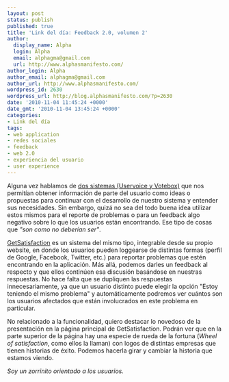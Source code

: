 ```yaml
---
layout: post
status: publish
published: true
title: 'Link del día: Feedback 2.0, volumen 2'
author:
  display_name: Alpha
  login: Alpha
  email: alphagma@gmail.com
  url: http://www.alphasmanifesto.com/
author_login: Alpha
author_email: alphagma@gmail.com
author_url: http://www.alphasmanifesto.com/
wordpress_id: 2630
wordpress_url: http://blog.alphasmanifesto.com/?p=2630
date: '2010-11-04 11:45:24 +0000'
date_gmt: '2010-11-04 13:45:24 +0000'
categories:
- Link del día
tags:
- web application
- redes sociales
- feedback
- web 2.0
- experiencia del usuario
- user experience
---
```


Alguna vez hablamos de [dos sistemas (Uservoice y Votebox)](https://blog.alphasmanifesto.com/2010/09/13/link-del-dia-feedback-2-0/) que nos permitían obtener información de parte del usuario como ideas o propuestas para continuar con el desarrollo de nuestro sistema y entender sus necesidades. Sin embargo, quizá no sea del todo buena idea utilizar estos mismos para el reporte de problemas o para un feedback algo negativo sobre lo que los usuarios están encontrando. Ese tipo de cosas que _"son como no deberían ser"_.

[GetSatisfaction](http://getsatisfaction.com/) es un sistema del mismo tipo, integrable desde su propio website, en donde los usuarios pueden loggearse de distintas formas (perfil de Google, Facebook, Twitter, etc.) para reportar problemas que estén encontrando en la aplicación. Más allá, podemos darles un feedback al respecto y que ellos continúen esa discusión basándose en nuestras respuestas. No hace falta que se dupliquen las respuestas innecesariamente, ya que un usuario distinto puede elegir la opción "Estoy teniendo el mismo problema" y automáticamente podremos ver cuántos son los usuarios afectados que están involucrados en este problema en particular.

No relacionado a la funcionalidad, quiero destacar lo novedoso de la presentación en la página principal de GetSatisfaction. Podrán ver que en la parte superior de la página hay una especie de rueda de la fortuna (_Wheel of satisfaction_, como ellos la llaman) con logos de distintas empresas que tienen historias de éxito. Podemos hacerla girar y cambiar la historia que estamos viendo.

_Soy un zorrinito orientado a los usuarios._
